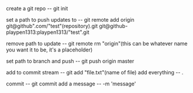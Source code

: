 create a git repo -- git init

set a path to push updates to -- git remote add origin git@github".com/"test"(repository).git git@github-playpen1313:playpen1313/"test".git

remove path to update -- git remote rm "origin"(this can be whatever name you want it to be, it's a placeholder)

set path to branch and push -- git push origin master

add to commit stream -- git add "file.txt"(name of file)
  add everything -- .

commit -- git commit
  add a message -- -m 'message'
